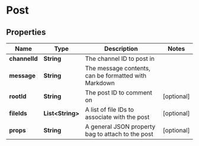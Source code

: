 
# Post

## Properties
Name | Type | Description | Notes
------------ | ------------- | ------------- | -------------
**channelId** | **String** | The channel ID to post in | 
**message** | **String** | The message contents, can be formatted with Markdown | 
**rootId** | **String** | The post ID to comment on |  [optional]
**fileIds** | **List&lt;String&gt;** | A list of file IDs to associate with the post |  [optional]
**props** | **String** | A general JSON property bag to attach to the post |  [optional]



